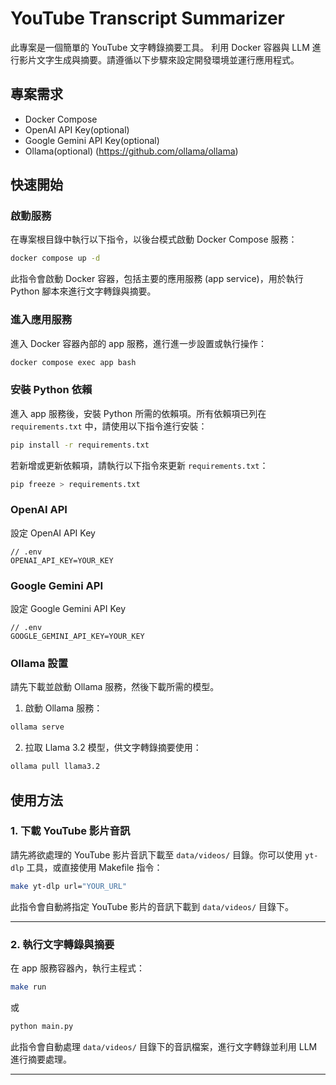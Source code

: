 # YouTube Transcript Summarizer

此專案是一個簡單的 YouTube 文字轉錄摘要工具。
利用 Docker 容器與 LLM 進行影片文字生成與摘要。請遵循以下步驟來設定開發環境並運行應用程式。

## 專案需求
- Docker Compose
- OpenAI API Key(optional)
- Google Gemini API Key(optional)
- Ollama(optional) (https://github.com/ollama/ollama)

## 快速開始

### 啟動服務

在專案根目錄中執行以下指令，以後台模式啟動 Docker Compose 服務：

```bash
docker compose up -d
```

此指令會啟動 Docker 容器，包括主要的應用服務 (app service)，用於執行 Python 腳本來進行文字轉錄與摘要。

### 進入應用服務

進入 Docker 容器內部的 app 服務，進行進一步設置或執行操作：

```bash
docker compose exec app bash
```

### 安裝 Python 依賴

進入 app 服務後，安裝 Python 所需的依賴項。所有依賴項已列在 `requirements.txt` 中，請使用以下指令進行安裝：

```bash
pip install -r requirements.txt
```

若新增或更新依賴項，請執行以下指令來更新 `requirements.txt`：

```bash
pip freeze > requirements.txt
```


### OpenAI API

設定 OpenAI API Key

```
// .env
OPENAI_API_KEY=YOUR_KEY
```

### Google Gemini API

設定 Google Gemini API Key

```
// .env
GOOGLE_GEMINI_API_KEY=YOUR_KEY
```

### Ollama 設置

請先下載並啟動 Ollama 服務，然後下載所需的模型。

1. 啟動 Ollama 服務：

```bash
ollama serve
```

2. 拉取 Llama 3.2 模型，供文字轉錄摘要使用：

```bash
ollama pull llama3.2
```

## 使用方法

### 1. 下載 YouTube 影片音訊

請先將欲處理的 YouTube 影片音訊下載至 `data/videos/` 目錄。你可以使用 `yt-dlp` 工具，或直接使用 Makefile 指令：

```bash
make yt-dlp url="YOUR_URL"
```

此指令會自動將指定 YouTube 影片的音訊下載到 `data/videos/` 目錄下。

---

### 2. 執行文字轉錄與摘要

在 app 服務容器內，執行主程式：

```bash
make run
```
或
```bash
python main.py
```

此指令會自動處理 `data/videos/` 目錄下的音訊檔案，進行文字轉錄並利用 LLM 進行摘要處理。

---

